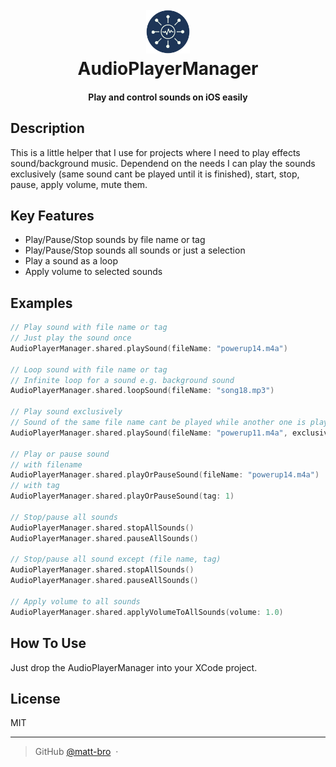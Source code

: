 <h1 align="center">
  <br>
  <img src="https://raw.githubusercontent.com/matt-bro/AudioPlayerManager/master/icon.png" alt="Icon" width="70">
  <br>
  AudioPlayerManager
  <br>
</h1>

<h4 align="center">Play and control sounds on iOS easily</h4>


## Description

This is a little helper that I use for projects where I need to play effects sound/background music. 
Dependend on the needs I can play the sounds exclusively (same sound cant be played until it is finished), start, stop, pause, apply volume, mute them.

## Key Features

* Play/Pause/Stop sounds by file name or tag
* Play/Pause/Stop sounds all sounds or just a selection
* Play a sound as a loop
* Apply volume to selected sounds

## Examples

```swift
// Play sound with file name or tag
// Just play the sound once
AudioPlayerManager.shared.playSound(fileName: "powerup14.m4a")

// Loop sound with file name or tag
// Infinite loop for a sound e.g. background sound
AudioPlayerManager.shared.loopSound(fileName: "song18.mp3")

// Play sound exclusively
// Sound of the same file name cant be played while another one is playing
AudioPlayerManager.shared.playSound(fileName: "powerup11.m4a", exclusively: true)

// Play or pause sound
// with filename
AudioPlayerManager.shared.playOrPauseSound(fileName: "powerup14.m4a")
// with tag
AudioPlayerManager.shared.playOrPauseSound(tag: 1)

// Stop/pause all sounds
AudioPlayerManager.shared.stopAllSounds()
AudioPlayerManager.shared.pauseAllSounds()

// Stop/pause all sound except (file name, tag)
AudioPlayerManager.shared.stopAllSounds()
AudioPlayerManager.shared.pauseAllSounds()

// Apply volume to all sounds
AudioPlayerManager.shared.applyVolumeToAllSounds(volume: 1.0)
```

## How To Use

Just drop the AudioPlayerManager into your XCode project.


## License

MIT

---

> GitHub [@matt-bro](https://github.com/matt-bro) &nbsp;&middot;&nbsp;
